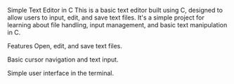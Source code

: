 Simple Text Editor in C
This is a basic text editor built using C, designed to allow users to input, edit, and save text files. It's a simple project for learning about file handling, input management, and basic text manipulation in C.

Features
Open, edit, and save text files.

Basic cursor navigation and text input.

Simple user interface in the terminal.

